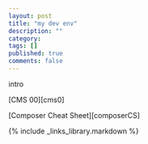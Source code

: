 ```yaml
---
layout: post
title: "my dev env"
description: ""
category:
tags: []
published: true
comments: false
---
```


intro



[CMS 00][cms0]


[Composer Cheat Sheet][composerCS]

{% include _links_library.markdown %}